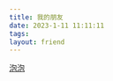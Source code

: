 ```yaml
---
title: 我的朋友
date: 2023-1-11 11:11:11
tags:
layout: friend
---
```


[泡泡](https://6805f078v5.imdo.co/)